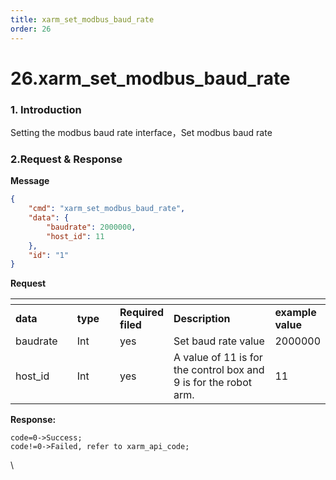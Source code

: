```yaml
---
title: xarm_set_modbus_baud_rate
order: 26
---
```

# 26.xarm\_set\_modbus\_baud\_rate

### 1. Introduction

Setting the modbus baud rate interface，Set modbus baud rate
 




###  2.Request & Response

**Message**




```json
{
    "cmd": "xarm_set_modbus_baud_rate",
    "data": {
        "baudrate": 2000000,
        "host_id": 11
    },
    "id": "1"
}
```     
**Request**






<table data-header-hidden><thead><tr><th width="124"></th><th width="99"></th><th width="68"></th><th width="300"></th><th></th></tr></thead><tbody><tr><td><strong>data</strong></td><td><strong>type</strong></td><td><strong>Required filed</strong></td><td><strong>Description</strong></td><td><strong>example value</strong></td></tr><tr><td>baudrate</td><td>Int</td><td>yes</td><td>Set baud rate value</td><td>2000000</td></tr><tr><td>host_id</td><td>Int</td><td>yes</td><td>A value of 11 is for the control box and 9 is for the robot arm.</td><td>11</td></tr></tbody></table>







**Response:**     



```
code=0->Success;
code!=0->Failed, refer to xarm_api_code;
```



\










